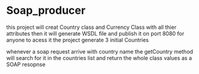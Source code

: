 # Soap_producer

this project will creat Country class and Currency Class with all thier attributes then it will generate WSDL file and publish it on port 8080 for anyone to acess it the project generate 3 initial Countries

whenever a soap request arrive with country name the getCountry method will search for it in the countries list and return the whole class values as a SOAP resopnse
